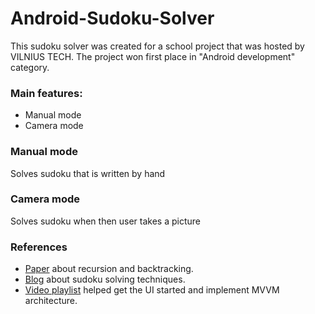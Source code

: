 # Android-Sudoku-Solver

This sudoku solver was created for a school project that was hosted by VILNIUS TECH. 
The project won first place in "Android development" category. 

### Main features: 
* Manual mode
* Camera mode
  
 ### Manual mode
 Solves sudoku that is written by hand

 
 ### Camera mode
 Solves sudoku when then user takes a picture
 
 ### References
 - [Paper](https://see.stanford.edu/materials/icspacs106b/H19-RecBacktrackExamples.pdf) about recursion and backtracking.
 - [Blog](http://byteauthor.com/2010/08/sudoku-solver-update/) about sudoku solving techniques. 
 - [Video playlist](https://www.youtube.com/watch?v=o6P05m0E9z4&list=PLJSII25WrAz72NhnBitybKMMX0_f1UEym) helped get the UI started and implement MVVM architecture.
